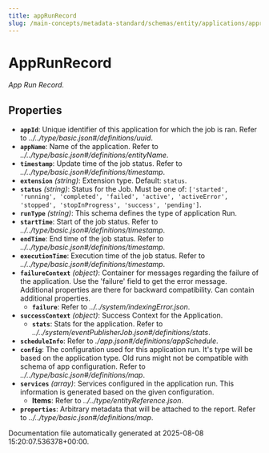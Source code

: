 ```yaml
---
title: appRunRecord
slug: /main-concepts/metadata-standard/schemas/entity/applications/apprunrecord
---
```


# AppRunRecord

*App Run Record.*

## Properties

- **`appId`**: Unique identifier of this application for which the job is ran. Refer to *../../type/basic.json#/definitions/uuid*.
- **`appName`**: Name of the application. Refer to *../../type/basic.json#/definitions/entityName*.
- **`timestamp`**: Update time of the job status. Refer to *../../type/basic.json#/definitions/timestamp*.
- **`extension`** *(string)*: Extension type. Default: `status`.
- **`status`** *(string)*: Status for the Job. Must be one of: `['started', 'running', 'completed', 'failed', 'active', 'activeError', 'stopped', 'stopInProgress', 'success', 'pending']`.
- **`runType`** *(string)*: This schema defines the type of application Run.
- **`startTime`**: Start of the job status. Refer to *../../type/basic.json#/definitions/timestamp*.
- **`endTime`**: End time of the job status. Refer to *../../type/basic.json#/definitions/timestamp*.
- **`executionTime`**: Execution time of the job status. Refer to *../../type/basic.json#/definitions/timestamp*.
- **`failureContext`** *(object)*: Container for messages regarding the failure of the application. Use the 'failure' field to get the error message. Additional properties are there for backward compatibility. Can contain additional properties.
  - **`failure`**: Refer to *../../system/indexingError.json*.
- **`successContext`** *(object)*: Success Context for the Application.
  - **`stats`**: Stats for the application. Refer to *../../system/eventPublisherJob.json#/definitions/stats*.
- **`scheduleInfo`**: Refer to *./app.json#/definitions/appSchedule*.
- **`config`**: The configuration used for this application run. It's type will be based on the application type. Old runs might not be compatible with schema of app configuration. Refer to *../../type/basic.json#/definitions/map*.
- **`services`** *(array)*: Services configured in the application run. This information is generated based on the given configuration.
  - **Items**: Refer to *../../type/entityReference.json*.
- **`properties`**: Arbitrary metadata that will be attached to the report. Refer to *../../type/basic.json#/definitions/map*.


Documentation file automatically generated at 2025-08-08 15:20:07.536378+00:00.
